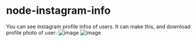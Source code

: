 # node-instagram-info
You can see instagram profile infos of users.
It can make this, and download profile photo of user:
![image](https://user-images.githubusercontent.com/70021050/148435479-125834ba-9669-4071-998d-b26a26bba087.png)
![image](https://user-images.githubusercontent.com/70021050/148435549-e6ab25e7-79ff-4005-b0a2-53dc4f009520.png)
